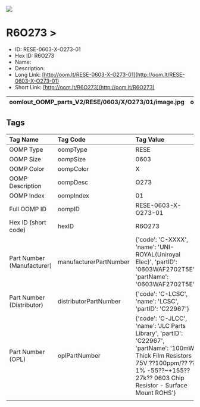 


  
![][im]
# R6O273 > 

- ID: RESE-0603-X-O273-01
- Hex ID: R6O273
- Name: 
- Description: 
- Long Link: [http://oom.lt/RESE-0603-X-O273-01](http://oom.lt/RESE-0603-X-O273-01)
- Short Link: [http://oom.lt/R6O273](http://oom.lt/R6O273)
  

|oomlout_OOMP_parts_V2/RESE/0603/X/O273/01/image.jpg|oomlout_OOMP_parts_V2/RESE/0603/X/O273/01/image_BOTTOM.jpg|oomlout_OOMP_parts_V2/RESE/0603/X/O273/01/image_Re.jpg||
| :---: | :---: | :---: | :---: |

## Tags
  

|Tag Name|Tag Code|Tag Value|
| :--- | :--- | :--- |
|OOMP Type|oompType|RESE|
|OOMP Size|oompSize|0603|
|OOMP Color|oompColor|X|
|OOMP Description|oompDesc|O273|
|OOMP Index|oompIndex|01|
|Full OOMP ID|oompID|RESE-0603-X-O273-01|
|Hex ID (short code)|hexID|R6O273|
|Part Number (Manufacturer)|manufacturerPartNumber|{'code': 'C-XXXX', 'name': 'UNI-ROYAL(Uniroyal Elec)', 'partID': '0603WAF2702T5E', 'partName': '0603WAF2702T5E'}|
|Part Number (Distributor)|distributorPartNumber|{'code': 'C-LCSC', 'name': 'LCSC', 'partID': 'C22967'}|
|Part Number (OPL)|oplPartNumber|{'code': 'C-JLCC', 'name': 'JLC Parts Library', 'partID': 'C22967', 'partName': '100mW Thick Film Resistors 75V ??100ppm/?? ??1% -55??~+155?? 27k?? 0603  Chip Resistor - Surface Mount ROHS'}|
||||



[im]: oomlout_OOMP_parts_V2/RESE/0603/X/O273/01/image_450.jpg
